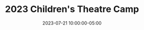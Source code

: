 ---
date: 2023-07-21 10:00:00-05:00
dates: 10:00 am every day from Jul 17 2023 to Jul 21 2023
draft: false
durationMinutes: 160
title: 2023 Children's Theatre Camp
---